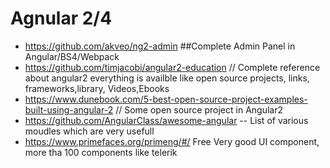 # Agnular 2/4
* https://github.com/akveo/ng2-admin		##Complete Admin Panel in Angular/BS4/Webpack
* https://github.com/timjacobi/angular2-education // Complete reference about angular2 everything is availble like  open source projects, links, frameworks,library, Videos,Ebooks
* https://www.dunebook.com/5-best-open-source-project-examples-built-using-angular-2 // Some open source project in Angular2
* https://github.com/AngularClass/awesome-angular   -- List of various moudles which are very usefull
* https://www.primefaces.org/primeng/#/ Free Very good UI component, more tha 100 components like telerik

